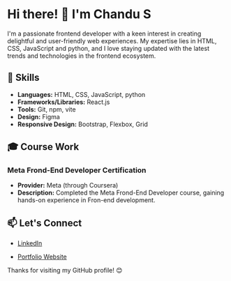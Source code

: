 # Hi there! 👋 I'm Chandu S

I'm a passionate frontend developer with a keen interest in creating delightful and user-friendly web experiences. My expertise lies in HTML, CSS, JavaScript and python, and I love staying updated with the latest trends and technologies in the frontend ecosystem.

## 🚀 Skills


- **Languages:** HTML, CSS, JavaScript, python
- **Frameworks/Libraries:** React.js
- **Tools:** Git, npm, vite
- **Design:** Figma
- **Responsive Design:** Bootstrap, Flexbox, Grid

<!-- ## 🌱 Currently Learning -->

## 🎓 Course Work

### Meta Frond-End Developer Certification
- **Provider:** Meta (through Coursera)
- **Description:** Completed the Meta Frond-End Developer course, gaining hands-on experience in Fron-end development.

## 📫 Let's Connect

- [LinkedIn](https://www.linkedin.com/in/)
<!-- - [Twitter](https://twitter.com/yourusername) -->
- [Portfolio Website](https://www.yourwebsite.com)


Thanks for visiting my GitHub profile! 😊
